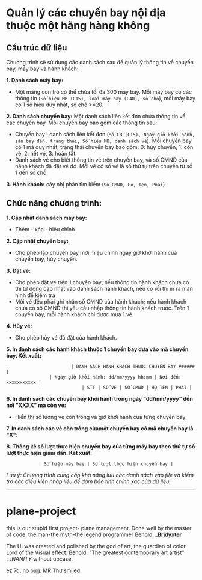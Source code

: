 # **Quản lý các chuyến bay nội địa thuộc một hãng hàng không**
## Cấu trúc dữ liệu
Chương trình sẽ sử dụng các danh sách sau để quản lý thông tin về chuyến bay, máy bay và hành khách:

 **1. Danh sách máy bay:**
- Một mảng con trỏ có thể chứa tối đa 300 máy bay. Mỗi máy bay có các thông tin
(```Số hiệu MB (C15), loại máy bay (C40), số chỗ```), mỗi máy bay có 1 số hiệu duy nhất, số chỗ >=20.

**2. Danh sách chuyến bay:** Một danh sách liên kết đơn chứa thông tin về các chuyến bay. Mỗi chuyến bay bao gồm các thông tin sau:
- Chuyến bay : danh sách liên kết đơn (```Mã CB (C15), Ngày giờ khởi hành, sân bay đến, trạng thái, Số hiệu MB, danh sách vé```). Mỗi chuyến bay có 1 mã duy nhất; trạng thái chuyến
bay bao gồm: 0: hủy chuyến, 1: còn vé, 2: hết vé, 3: hoàn tất.
- Danh sách vé cho biết thông tin vé trên chuyến bay, và số CMND của hành khách đã đặt vé đó. Mỗi vé có số vé là số thứ tự trên chuyến từ số 1 đến số chỗ.

**3. Hành khách:** cây nhị phân tìm kiếm (```Số CMND, Ho, Ten, Phai```)

## Chức năng chương trình:
**1. Cập nhật danh sách máy bay:**
- Thêm - xóa - hiệu chỉnh.

**2. Cập nhật chuyến bay:**
- Cho phép lập chuyến bay mới, hiệu chỉnh ngày giờ khởi hành của
chuyến bay, hủy chuyến.

**3. Đặt vé:**

- Cho phép đặt vé trên 1 chuyến bay; nếu thông tin hành khách chưa có thì tự động
cập nhật vào danh sách hành khách, nếu có rồi thì in ra màn hình để kiểm tra
- Mỗi vé đều phải ghi nhận số CMND của hành khách; nếu hành khách chưa có số CMND thì yêu cầu nhập thông tin hành khách trước. Trên 1 chuyến bay, mỗi hành khách chỉ được mua 1 vé.

**4. Hủy vé:**
- Cho phép hủy vé đã đặt của hành khách.

**5. In danh sách các hành khách thuộc 1 chuyến bay dựa vào mã chuyến bay. Kết xuất:**
```
                        | DANH SÁCH HÀNH KHÁCH THUỘC CHUYẾN BAY ###### |
                | Ngày giờ khởi hành: dd/mm/yyyy hh:mm | Nơi đến: xxxxxxxxxxx |
                            | STT | SỐ VÉ | SỐ CMND | HỌ TÊN | PHÁI |
```
**6. In danh sách các chuyến bay khởi hành trong ngày "dd/mm/yyyy" đến nơi "XXXX" mà còn vé:**

- Hiển thị số lượng vé còn trống và giờ khởi hành của từng chuyến bay

**7. In danh sách các vé còn trống củamột chuyến bay có mã chuyến bay là "X":**


**8. Thống kê số lượt thực hiện chuyến bay của từng máy bay theo thứ tự số lượt thực hiện giảm dần. Kết xuất:**

```
            | Số hiệu máy bay | Số lượt thực hiện chuyến bay |
```
*Lưu ý: Chương trình cung cấp khả năng lưu các danh sách vào file và kiểm tra các điều kiện nhập liệu để đảm bảo tính chính xác của dữ liệu.*
______________________________________________________________________________
# plane-project
this is our stupid first project- plane management.
Done well by the master of code, the man-the myth-the legend programmer
  Behold:   ___Brjdyxter__

The UI was created and polished by the god of art, the guardian of color
Lord of the Visual effect.
 Behold: "The greatest contemporary art artist" :__INANITY_ without upcase.

ez 7đ, no bug. MR Thư smiled

